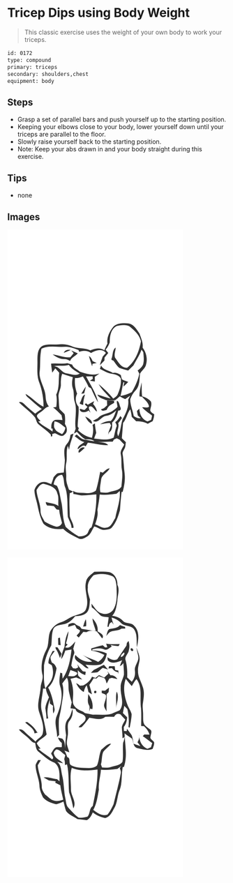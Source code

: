 # Tricep Dips using Body Weight
> This classic exercise uses the weight of your own body to work your triceps.

``` 
id: 0172 
type: compound 
primary: triceps 
secondary: shoulders,chest 
equipment: body 
``` 

## Steps

 - Grasp a set of parallel bars and push yourself up to the starting position.
 - Keeping your elbows close to your body, lower yourself down until your triceps are parallel to the floor.
 - Slowly raise yourself back to the starting position.
 - Note: Keep your abs drawn in and your body straight during this exercise.

## Tips

 - none

## Images

![](../svg/0172-relaxation.svg)

![](../svg/0172-tension.svg)
